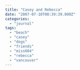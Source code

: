 ```yaml
---
title: "Casey and Rebecca"
date: "2007-07-10T08:39:39.000Z"
categories: 
  - "journal"
tags: 
  - "beach"
  - "casey"
  - "dogs"
  - "friends"
  - "miss604"
  - "rebecca"
  - "vancouver"
---
```




